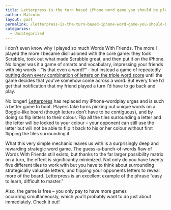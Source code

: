 ```yaml
---
title: Letterpress is the turn based iPhone word game you should be playing
author: Malcolm
layout: post
permalink: /letterpress-is-the-turn-based-iphone-word-game-you-should-be-playing/130/
categories:
  - Uncategorized
---
```

I don&#8217;t even know why I played so much Words With Friends. The more I played the more I became disillusioned with the core game: they took Scrabble, took out what made Scrabble great, and then put it on the iPhone. No longer was it a game of smarts and vocabulary, impressing your friends with big words &#8211; &#8220;is that even a word?&#8221; &#8211; but instead a game of repeatedly [putting down every combination of letters on the triple word score][1] until the game decides that you&#8217;ve somehow come across a word. But every time I&#8217;d get that notification that my friend played a turn I&#8217;d have to go back and play.

No longer! [Letterpress][2] has replaced my iPhone-wordplay urges and is such a better game to boot. Players take turns picking out unique words on a Boggle-like board (though letters don&#8217;t have to be contiguous), and by doing so flip letters to their colour. Flip all the tiles surrounding a letter and the letter will be locked to your colour &#8211; your opponent can still use the letter but will not be able to flip it back to his or her colour without first flipping the tiles surrounding it.

What this very simple mechanic leaves us with is a surprisingly deep and rewarding strategic word game. The guess-a-bunch-of-words flaw of Words With Friends still exists, but thanks to the far larger possibility matrix on a turn, the effect is significantly minimized. Not only do you have twenty five different tiles to work with but you have to think about surrounding strategically valuable letters, and flipping your opponents letters to reveal more of the board. Letterpress is an excellent example of the phrase &#8220;easy to learn, difficult to master.&#8221;

Also, the game is free &#8211; you only pay to have more games occurring simultaneously, which you&#8217;ll probably want to do just about immediately. Check it out!

 [1]: http://www.penny-arcade.com/comic/2010/6/18/
 [2]: http://www.atebits.com/letterpress/